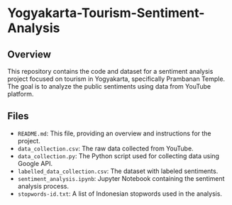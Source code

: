 # Yogyakarta-Tourism-Sentiment-Analysis

## Overview
This repository contains the code and dataset for a sentiment analysis project focused on tourism in Yogyakarta, specifically Prambanan Temple. The goal is to analyze the public sentiments using data from YouTube platform.

## Files
- `README.md`: This file, providing an overview and instructions for the project.
- `data_collection.csv`: The raw data collected from YouTube.
- `data_collection.py`: The Python script used for collecting data using Google API.
- `labelled_data_collection.csv`: The dataset with labeled sentiments.
- `sentiment_analysis.ipynb`: Jupyter Notebook containing the sentiment analysis process.
- `stopwords-id.txt`: A list of Indonesian stopwords used in the analysis.
